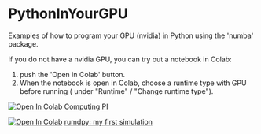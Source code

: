 # PythonInYourGPU
Examples of how to program your GPU (nvidia) in Python using the 'numba' package.

If you do not have a nvidia GPU, you can try out a notebook in Colab: 
1) push the 'Open in Colab' button.
2) When the notebook is open in Colab, choose a runtime type with GPU before running ( under "Runtime" / "Change runtime type").

 [<img src="https://colab.research.google.com/assets/colab-badge.svg" alt="Open In Colab"/>](https://colab.research.google.com/github/ThomasBechSchroeder/PythonInYourGPU/blob/main/pi3.ipynb) [Computing PI](pi3.ipynb) 

[<img src="https://colab.research.google.com/assets/colab-badge.svg" alt="Open In Colab"/>](https://colab.research.google.com/github/ThomasBechSchroeder/PythonInYourGPU/blob/main/my_first_simulation.ipynb)
 [rumdpy: my first simulation](my_first_simulation.ipynb)  


